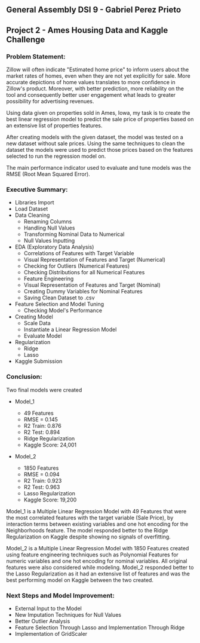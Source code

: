 ## General Assembly DSI 9 - Gabriel Perez Prieto
## Project 2 - Ames Housing Data and Kaggle Challenge

### Problem Statement:

Zillow will often indicate "Estimated home price" to inform users about the market rates of homes, even when they are not
yet explicitly for sale. More accurate depictions of home values translates to more confidence in Zillow's product.
Moreover, with better prediction, more reliability on the tool and consequently better user engagement what leads to
greater possibility for advertising revenues.

Using data given on properties sold in Ames, Iowa, my task is to create the best linear regression model to predict the sale
price of properties based on an extensive list of properties features.

After creating models with the given dataset, the model was tested on a new dataset without sale prices. Using the same
techniques to clean the dataset the models were used to predict those prices based on the features selected to run the
regression model on.

The main performance indicator used to evaluate and tune models was the RMSE (Root Mean Squared Error).

### Executive Summary:
- Libraries Import
- Load Dataset
- Data Cleaning
  - Renaming Columns
  - Handling Null Values
  - Transforming Nominal Data to Numerical
  - Null Values Inputting
- EDA (Exploratory Data Analysis)
  - Correlations of Features with Target Variable
  - Visual Representation of Features and Target (Numerical)
  - Checking for Outliers (Numerical Features)
  - Checking Distributions for all Numerical Features
  - Feature Engineering
  - Visual Representation of Features and Target (Nominal)
  - Creating Dummy Variables for Nominal Features
  - Saving Clean Dataset to .csv
- Feature Selection and Model Tuning
  - Checking Model's Performance
- Creating Model
  - Scale Data
  - Instantiate a Linear Regression Model
  - Evaluate Model
- Regularization
  - Ridge
  - Lasso
- Kaggle Submission

### Conclusion:
Two final models were created
- Model_1
  - 49 Features
  - RMSE = 0.145
  - R2 Train: 0.876
  - R2 Test: 0.894
  - Ridge Regularization
  - Kaggle Score: 24,001

- Model_2
  - 1850 Features
  - RMSE = 0.094
  - R2 Train: 0.923
  - R2 Test: 0.963
  - Lasso Regularization
  - Kaggle Score: 19,200

Model_1 is a Multiple Linear Regression Model with 49 Features that were the most correlated features with the
target variable (Sale Price), by interaction terms between existing variables and one hot encoding for the
Neighborhoods feature. The model responded better to the Ridge Regularization on Kaggle despite showing no signals
of overfitting.

Model_2 is a Multiple Linear Regression Model with 1850 Features created using feature engineering techniques such as
Polynomial Features for numeric variables and one hot encoding for nominal variables. All original features were also
considered while modeling. Model_2 responded better to the Lasso Regularization as it had an extensive list of features
and was the best performing model on Kaggle between the two created.

### Next Steps and Model Improvement:
- External Input to the Model
- New Imputation Techniques for Null Values
- Better Outlier Analysis
- Feature Selection Through Lasso and Implementation Through Ridge
- Implementation of GridScaler
